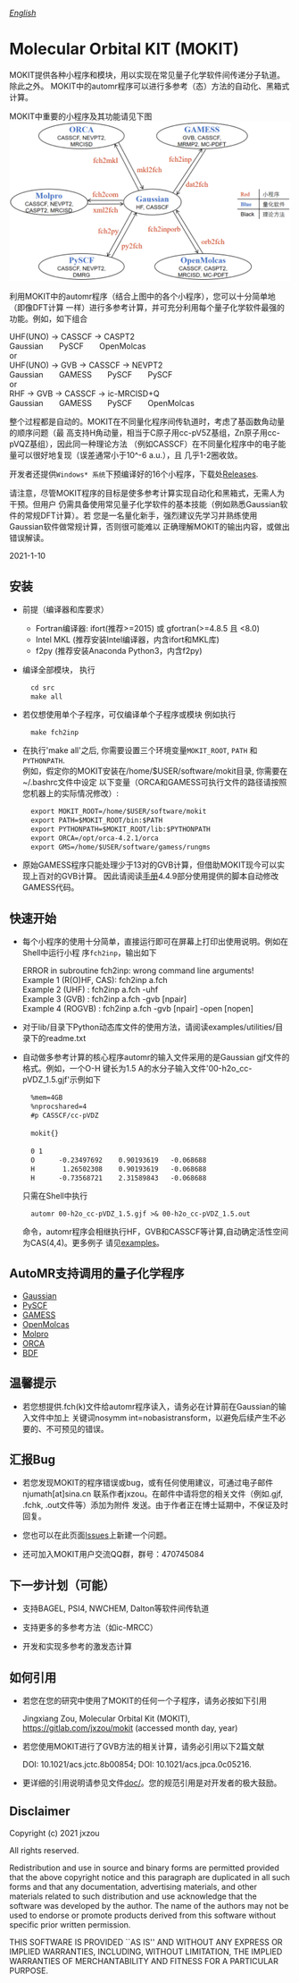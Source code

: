 *[English](README.md)*
# Molecular Orbital KIT (MOKIT)
MOKIT提供各种小程序和模块，用以实现在常见量子化学软件间传递分子轨道。除此之外。
MOKIT中的automr程序可以进行多参考（态）方法的自动化、黑箱式计算。

MOKIT中重要的小程序及其功能请见下图
![MOKIT utilities with their functions](doc/orbital_transfer_CN.png)

利用MOKIT中的automr程序（结合上图中的各个小程序），您可以十分简单地（即像DFT计算
一样）进行多参考计算，并可充分利用每个量子化学软件最强的功能。例如，如下组合

  UHF(UNO) -> CASSCF -> CASPT2  
  Gaussian&emsp;&emsp;PySCF&emsp;&emsp;OpenMolcas  
or  
  UHF(UNO) -> GVB   -> CASSCF -> NEVPT2  
  Gaussian&emsp;&emsp;GAMESS&emsp;&emsp;PySCF&emsp;&emsp;PySCF  
or   
  RHF      -> GVB   -> CASSCF -> ic-MRCISD+Q  
  Gaussian&emsp;&emsp;GAMESS&emsp;&emsp;PySCF&emsp;&emsp;OpenMolcas

整个过程都是自动的。MOKIT在不同量化程序间传轨道时，考虑了基函数角动量的顺序问题（最
高支持H角动量，相当于C原子用cc-pV5Z基组，Zn原子用cc-pVQZ基组），因此同一种理论方法
（例如CASSCF）在不同量化程序中的电子能量可以很好地复现（误差通常小于10^-6 a.u.），且
几乎1-2圈收敛。

开发者还提供`Windows* 系统`下预编译好的16个小程序，下载处[Releases](https://gitlab.com/jxzou/mokit/-/releases).

请注意，尽管MOKIT程序的目标是使多参考计算实现自动化和黑箱式，无需人为干预。但用户
仍需具备使用常见量子化学软件的基本技能（例如熟悉Gaussian软件的常规DFT计算）。若
您是一名量化新手，强烈建议先学习并熟练使用Gaussian软件做常规计算，否则很可能难以
正确理解MOKIT的输出内容，或做出错误解读。

2021-1-10

安装
----------

* 前提（编译器和库要求）
    - Fortran编译器: ifort(推荐>=2015) 或 gfortran(>=4.8.5 且 <8.0)
    - Intel MKL (推荐安装Intel编译器，内含ifort和MKL库)
    - f2py (推荐安装Anaconda Python3，内含f2py)

* 编译全部模块， 执行

        cd src
        make all

* 若仅想使用单个子程序，可仅编译单个子程序或模块
  例如执行

        make fch2inp

* 在执行'make all'之后, 你需要设置三个环境变量`MOKIT_ROOT`, `PATH` 和 `PYTHONPATH`.  
  例如，假定你的MOKIT安装在/home/$USER/software/mokit目录, 你需要在~/.bashrc文件中设定
  以下变量（ORCA和GAMESS可执行文件的路径请按照您机器上的实际情况修改）:

        export MOKIT_ROOT=/home/$USER/software/mokit
        export PATH=$MOKIT_ROOT/bin:$PATH
        export PYTHONPATH=$MOKIT_ROOT/lib:$PYTHONPATH
        export ORCA=/opt/orca-4.2.1/orca
        export GMS=/home/$USER/software/gamess/rungms

* 原始GAMESS程序只能处理少于13对的GVB计算，但借助MOKIT现今可以实现上百对的GVB计算。
  因此请阅读[手册](doc/)4.4.9部分使用提供的脚本自动修改GAMESS代码。

快速开始
----------
* 每个小程序的使用十分简单，直接运行即可在屏幕上打印出使用说明。例如在Shell中运行小程
  序`fch2inp`，输出如下

   ERROR in subroutine fch2inp: wrong command line arguments!  
   Example 1 (R(O)HF, CAS): fch2inp a.fch  
   Example 2 (UHF)        : fch2inp a.fch -uhf  
   Example 3 (GVB)        : fch2inp a.fch -gvb [npair]  
   Example 4 (ROGVB)      : fch2inp a.fch -gvb [npair] -open [nopen]

* 对于lib/目录下Python动态库文件的使用方法，请阅读examples/utilities/目录下的readme.txt

* 自动做多参考计算的核心程序automr的输入文件采用的是Gaussian gjf文件的格式。例如，一个O-H
  键长为1.5 A的水分子输入文件'00-h2o_cc-pVDZ_1.5.gjf'示例如下

        %mem=4GB
        %nprocshared=4
        #p CASSCF/cc-pVDZ
        
        mokit{}
        
        0 1
        O      -0.23497692    0.90193619   -0.068688
        H       1.26502308    0.90193619   -0.068688
        H      -0.73568721    2.31589843   -0.068688

  只需在Shell中执行

        automr 00-h2o_cc-pVDZ_1.5.gjf >& 00-h2o_cc-pVDZ_1.5.out

  命令，automr程序会相继执行HF，GVB和CASSCF等计算,自动确定活性空间为CAS(4,4)。更多例子
  请见[examples](examples/)。

AutoMR支持调用的量子化学程序
----------
* [Gaussian](http://gaussian.com/)
* [PySCF](https://github.com/pyscf/pyscf)
* [GAMESS](https://www.msg.chem.iastate.edu/gamess/index.html)
* [OpenMolcas](https://gitlab.com/Molcas/OpenMolcas)
* [Molpro](https://www.molpro.net/)
* [ORCA](https://orcaforum.kofo.mpg.de)
* [BDF](http://182.92.69.169:7226/Introduction)

温馨提示
----------
* 若您想提供.fch(k)文件给automr程序读入，请务必在计算前在Gaussian的输入文件中加上
  关键词nosymm int=nobasistransform，以避免后续产生不必要的、不可预见的错误。

汇报Bug
----------
* 若您发现MOKIT的程序错误或bug，或有任何使用建议，可通过电子邮件njumath[at]sina.cn
  联系作者jxzou。在邮件中请将您的相关文件（例如.gjf, .fchk, .out文件等）添加为附件
  发送。由于作者正在博士延期中，不保证及时回复。

* 您也可以在此页面[Issues](https://gitlab.com/jxzou/mokit/-/issues)上新建一个问题。

* 还可加入MOKIT用户交流QQ群，群号：470745084

下一步计划（可能）
----------
* 支持BAGEL, PSI4, NWCHEM, Dalton等软件间传轨道

* 支持更多的多参考方法（如ic-MRCC）

* 开发和实现多参考的激发态计算

如何引用
----------
* 若您在您的研究中使用了MOKIT的任何一个子程序，请务必按如下引用

   Jingxiang Zou, Molecular Orbital Kit (MOKIT), https://gitlab.com/jxzou/mokit (accessed month day, year)

* 若您使用MOKIT进行了GVB方法的相关计算，请务必引用以下2篇文献

   DOI: 10.1021/acs.jctc.8b00854; DOI: 10.1021/acs.jpca.0c05216.

* 更详细的引用说明请参见文件[doc/](doc/)。您的规范引用是对开发者的极大鼓励。

Disclaimer
----------
Copyright (c) 2021 jxzou

All rights reserved.

Redistribution and use in source and binary forms are permitted provided that the above copyright notice and this paragraph are duplicated in all such forms and that any documentation, advertising materials, and other materials related to such distribution and use acknowledge that the software was developed by the author. The name of the authors may not be used to endorse or promote products derived from this software without specific prior written permission.

THIS SOFTWARE IS PROVIDED ``AS IS'' AND WITHOUT ANY EXPRESS OR IMPLIED WARRANTIES, INCLUDING, WITHOUT LIMITATION, THE IMPLIED WARRANTIES OF MERCHANTABILITY AND FITNESS FOR A PARTICULAR PURPOSE.

